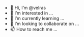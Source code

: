 - 👋 Hi, I’m @velras
- 👀 I’m interested in ...
- 🌱 I’m currently learning ...
- 💞️ I’m looking to collaborate on ...
- 📫 How to reach me ...

<!---
velras/velras is a ✨ special ✨ repository because its `README.md` (this file) appears on your GitHub profile.
You can click the Preview link to take a look at your changes.
--->
